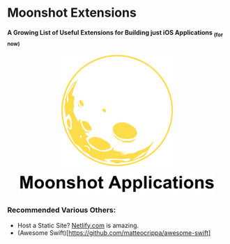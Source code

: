 # Moonshot Extensions
#### A Growing List of Useful Extensions for Building just iOS Applications <sub>(for now)</sub>



<p align="center"><img src="MoonSeeThru.png" width=256/></p>
<p align="center"><img src="moonshotColorBlackFull.png" width=450/></p>









### Recommended Various Others:
- Host a Static Site?  [Netlify.com](www.netlify.com) is amazing.
- (Awesome Swift)[https://github.com/matteocrippa/awesome-swift]
